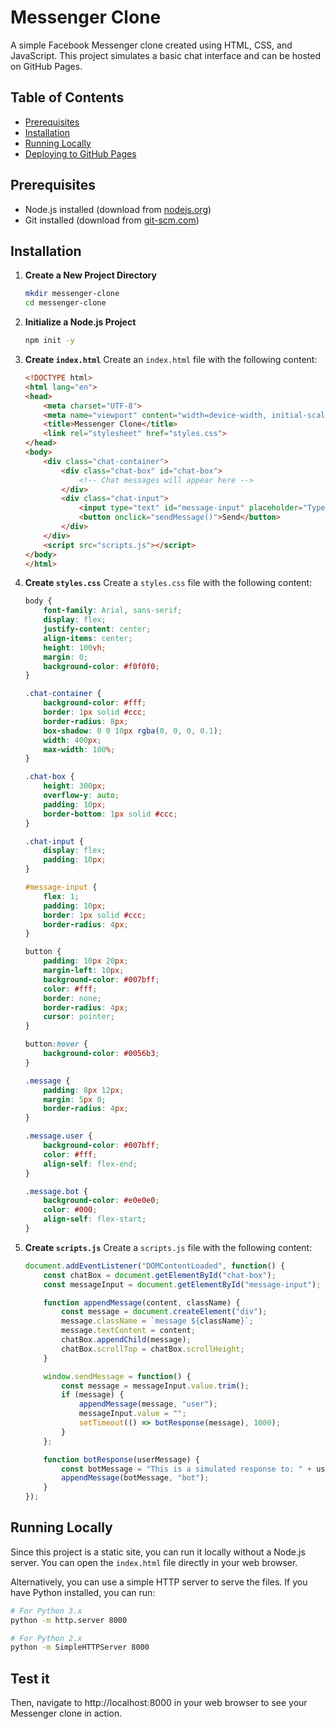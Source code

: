 # Messenger Clone

A simple Facebook Messenger clone created using HTML, CSS, and JavaScript. This project simulates a basic chat interface and can be hosted on GitHub Pages.

## Table of Contents

- [Prerequisites](#prerequisites)
- [Installation](#installation)
- [Running Locally](#running-locally)
- [Deploying to GitHub Pages](#deploying-to-github-pages)

## Prerequisites

- Node.js installed (download from [nodejs.org](https://nodejs.org/))
- Git installed (download from [git-scm.com](https://git-scm.com/))

## Installation

1. **Create a New Project Directory**
    ```bash
    mkdir messenger-clone
    cd messenger-clone
    ```

2. **Initialize a Node.js Project**
    ```bash
    npm init -y
    ```

3. **Create `index.html`**
    Create an `index.html` file with the following content:
    ```html
    <!DOCTYPE html>
    <html lang="en">
    <head>
        <meta charset="UTF-8">
        <meta name="viewport" content="width=device-width, initial-scale=1.0">
        <title>Messenger Clone</title>
        <link rel="stylesheet" href="styles.css">
    </head>
    <body>
        <div class="chat-container">
            <div class="chat-box" id="chat-box">
                <!-- Chat messages will appear here -->
            </div>
            <div class="chat-input">
                <input type="text" id="message-input" placeholder="Type a message...">
                <button onclick="sendMessage()">Send</button>
            </div>
        </div>
        <script src="scripts.js"></script>
    </body>
    </html>
    ```

4. **Create `styles.css`**
    Create a `styles.css` file with the following content:
    ```css
    body {
        font-family: Arial, sans-serif;
        display: flex;
        justify-content: center;
        align-items: center;
        height: 100vh;
        margin: 0;
        background-color: #f0f0f0;
    }

    .chat-container {
        background-color: #fff;
        border: 1px solid #ccc;
        border-radius: 8px;
        box-shadow: 0 0 10px rgba(0, 0, 0, 0.1);
        width: 400px;
        max-width: 100%;
    }

    .chat-box {
        height: 300px;
        overflow-y: auto;
        padding: 10px;
        border-bottom: 1px solid #ccc;
    }

    .chat-input {
        display: flex;
        padding: 10px;
    }

    #message-input {
        flex: 1;
        padding: 10px;
        border: 1px solid #ccc;
        border-radius: 4px;
    }

    button {
        padding: 10px 20px;
        margin-left: 10px;
        background-color: #007bff;
        color: #fff;
        border: none;
        border-radius: 4px;
        cursor: pointer;
    }

    button:hover {
        background-color: #0056b3;
    }

    .message {
        padding: 8px 12px;
        margin: 5px 0;
        border-radius: 4px;
    }

    .message.user {
        background-color: #007bff;
        color: #fff;
        align-self: flex-end;
    }

    .message.bot {
        background-color: #e0e0e0;
        color: #000;
        align-self: flex-start;
    }
    ```

5. **Create `scripts.js`**
    Create a `scripts.js` file with the following content:
    ```javascript
    document.addEventListener("DOMContentLoaded", function() {
        const chatBox = document.getElementById("chat-box");
        const messageInput = document.getElementById("message-input");

        function appendMessage(content, className) {
            const message = document.createElement("div");
            message.className = `message ${className}`;
            message.textContent = content;
            chatBox.appendChild(message);
            chatBox.scrollTop = chatBox.scrollHeight;
        }

        window.sendMessage = function() {
            const message = messageInput.value.trim();
            if (message) {
                appendMessage(message, "user");
                messageInput.value = "";
                setTimeout(() => botResponse(message), 1000);
            }
        };

        function botResponse(userMessage) {
            const botMessage = "This is a simulated response to: " + userMessage;
            appendMessage(botMessage, "bot");
        }
    });
    ```

## Running Locally

Since this project is a static site, you can run it locally without a Node.js server. You can open the `index.html` file directly in your web browser.

Alternatively, you can use a simple HTTP server to serve the files. If you have Python installed, you can run:

```bash
# For Python 3.x
python -m http.server 8000

# For Python 2.x
python -m SimpleHTTPServer 8000
```

## Test it
Then, navigate to http://localhost:8000 in your web browser to see your Messenger clone in action.
